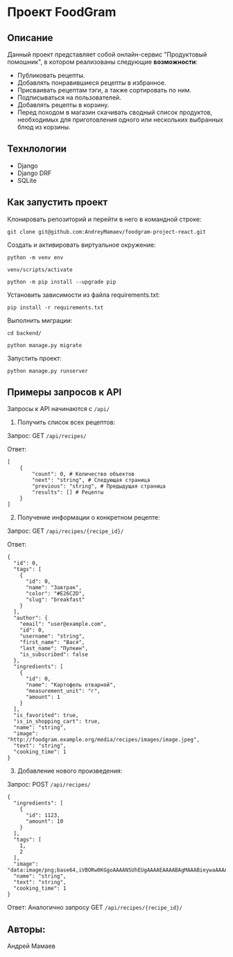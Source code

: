 # Проект FoodGram

## Описание

Данный проект представляет собой онлайн-сервис "Продуктовый помошник", в котором реализованы следующие **возможности**:

- Публиковать рецепты.
- Добавлять понравившиеся рецепты в избранное.
- Присваивать рецептам тэги, а также сортировать по ним.
- Подписываться на пользователей.
- Добавлять рецепты в корзину.
- Перед походом в магазин скачивать сводный список продуктов, необходимых для приготовления одного или нескольких выбранных блюд  из корзины.

## Технлологии

- Django
- Django DRF
- SQLite

## Как запустить проект

Клонировать репозиторий и перейти в него в командной строке:

```git clone git@github.com:AndreyMamaev/foodgram-project-react.git```

Cоздать и активировать виртуальное окружение:

```python -m venv env```

```venv/scripts/activate```

```python -m pip install --upgrade pip```

Установить зависимости из файла requirements.txt:

```pip install -r requirements.txt```

Выполнить миграции:

```cd backend/```

```python manage.py migrate```

Запустить проект:

```python manage.py runserver```

## Примеры запросов к API

Запросы к API начинаются с ```/api/```

1. Получить список всех рецептов:

Запрос:
GET ```/api/recipes/```

Ответ:
```
[
    {
        "count": 0, # Количество объектов
        "next": "string", # Следующая страница
        "previous": "string", # Предыдущая страница
        "results": [] # Рецепты
    }
]
```

2. Получение информации о конкретном рецепте:

Запрос:
GET ```/api/recipes/{recipe_id}/```

Ответ:
```
{
  "id": 0,
  "tags": [
    {
      "id": 0,
      "name": "Завтрак",
      "color": "#E26C2D",
      "slug": "breakfast"
    }
  ],
  "author": {
    "email": "user@example.com",
    "id": 0,
    "username": "string",
    "first_name": "Вася",
    "last_name": "Пупкин",
    "is_subscribed": false
  },
  "ingredients": [
    {
      "id": 0,
      "name": "Картофель отварной",
      "measurement_unit": "г",
      "amount": 1
    }
  ],
  "is_favorited": true,
  "is_in_shopping_cart": true,
  "name": "string",
  "image": "http://foodgram.example.org/media/recipes/images/image.jpeg",
  "text": "string",
  "cooking_time": 1
}
```

3. Добавление нового произведения:

Запрос:
POST ```/api/recipes/```
```
{
  "ingredients": [
    {
      "id": 1123,
      "amount": 10
    }
  ],
  "tags": [
    1,
    2
  ],
  "image": "data:image/png;base64,iVBORw0KGgoAAAANSUhEUgAAAAEAAAABAgMAAABieywaAAAACVBMVEUAAAD///9fX1/S0ecCAAAACXBIWXMAAA7EAAAOxAGVKw4bAAAACklEQVQImWNoAAAAggCByxOyYQAAAABJRU5ErkJggg==",
  "name": "string",
  "text": "string",
  "cooking_time": 1
}
```

Ответ:
Аналогично запросу GET ```/api/recipes/{recipe_id}/```

## Авторы:

Андрей Мамаев
